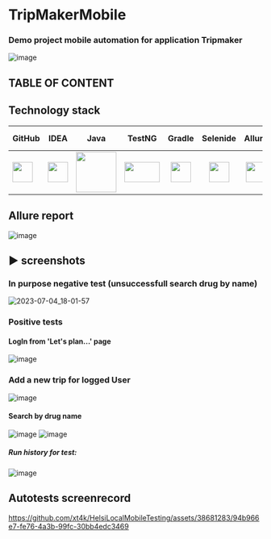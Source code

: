 # TripMakerMobile
### Demo project mobile automation for application Tripmaker
![image](https://github.com/xt4k/TripMakerMobile/assets/38681283/e7ec60bc-82e9-4064-8b6d-3a0d88a29c31)

## TABLE OF CONTENT

## Technology stack

| GitHub | IDEA | Java | TestNG | Gradle | Selenide | Allure | Appium | SauceLabs | Android Studio | 
|:------ |:----:|:----:|:------:|:-----:|:---------:|:------:|:------:|:----------:|:------:|
| <img src="https://user-images.githubusercontent.com/38681283/120561870-048f0480-c40e-11eb-9ff8-c155f9d617c4.png" width="40" height="40"> | <img src="https://user-images.githubusercontent.com/38681283/120561799-e88b6300-c40d-11eb-91ba-d4103ef6d4b5.png" width="40" height="40"> | <img src="https://github.com/xt4k/TripMakerMobile/assets/38681283/61fe7235-ea7a-44ec-88f1-4b961118b17b.png" width="80" height="80"> | <img src="https://github.com/xt4k/TripMakerMobile/assets/38681283/f4d2515b-fc45-4a7a-931f-fe6472b6c813.png" width="70" height="40"> | <img src="https://user-images.githubusercontent.com/38681283/120562398-fbeafe00-c40e-11eb-9fe7-3a641bf7115c.png" width="40" height="40"> | <img src="https://user-images.githubusercontent.com/38681283/120562458-1c1abd00-c40f-11eb-8ce8-2eb023f3e24f.png" width="40" height="40"> | <img src="https://user-images.githubusercontent.com/38681283/120562749-b5e26a00-c40f-11eb-91d9-641e254428c9.png" width="40" height="40"> | <img src="https://user-images.githubusercontent.com/38681283/120563090-72d4c680-c410-11eb-8a3f-2309be0a818f.png" width="40" height="40"> | <img src="https://github.com/xt4k/HelsiLocalMobileTesting/assets/38681283/d2ab30e3-1d96-4ee5-b49f-8d64f97e90ef.png" width="60" height="60">| <img src="https://user-images.githubusercontent.com/38681283/120563229-bf200680-c410-11eb-91a6-d54243d0cda6.png" width="40" height="40"> |

## Allure report
![image](https://github.com/xt4k/TripMakerMobile/assets/38681283/54cfef61-0b09-4dfc-bb33-f2d823abf75e)


## :arrow_forward: screenshots
### In purpose negative test (unsuccessfull search drug by name)
![2023-07-04_18-01-57](https://github.com/xt4k/HelsiLocalMobileTesting/assets/38681283/63773537-ef75-43c2-9ab5-9b8b0b82a5a0)

### Positive tests
#### LogIn from 'Let's plan...' page
![image](https://github.com/xt4k/TripMakerMobile/assets/38681283/2c7e4724-c5af-41a9-a4e5-2db81651d705)

### Add a new trip for logged User
![image](https://github.com/xt4k/TripMakerMobile/assets/38681283/667f2ad9-0d44-4e0d-bf3c-0d13648d609f)


#### Search by drug name
![image](https://github.com/xt4k/HelsiLocalMobileTesting/assets/38681283/2bf7a144-6480-4793-aaab-d782936a433e)
![image](https://github.com/xt4k/HelsiLocalMobileTesting/assets/38681283/d309b840-314a-4482-8130-7f990446fc8d)

##### Run history for test:
![image](https://github.com/xt4k/HelsiLocalMobileTesting/assets/38681283/4524537e-b9fc-440f-baba-c0d2ccb23524)

## Autotests screenrecord
https://github.com/xt4k/HelsiLocalMobileTesting/assets/38681283/94b966e7-fe76-4a3b-99fc-30bb4edc3469
